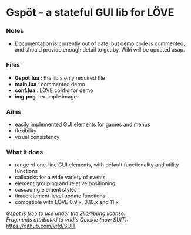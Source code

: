 # Gspöt - a stateful GUI lib for LÖVE

### Notes
- Documentation is currently out of date, but demo code is commented, and should provide enough detail to get by. Wiki will be updated asap.

### Files
- __Gspot.lua__ : the lib's only required file
- __main.lua__ : commented demo
- __conf.lua__ : LÖVE config for demo
- __img.png__ : example image

### Aims
- easily implemented GUI elements for games and menus
- flexibility
- visual consistency

### What it does
- range of one-line GUI elements, with default functionality and utility functions
- callbacks for a wide variety of events
- element grouping and relative positioning
- cascading element styles
- timed element-level update functions
- compatible with LÖVE 0.9.x, 0.10.x and 11.x

_Gspot is free to use under the Zlib/libpng license._  
_Fragments attributed to vrld's Quickie (now SUIT):_ https://github.com/vrld/SUIT
